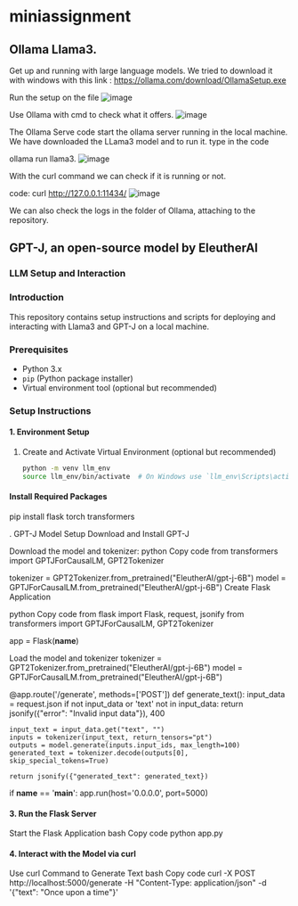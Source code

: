 # miniassignment

## Ollama Llama3.
Get up and running with large language models.
We tried to download it with windows with this link : https://ollama.com/download/OllamaSetup.exe

Run the setup on the file
![image](https://github.com/randomrajannu/miniassignment/assets/123664654/a017ef5f-e2cd-4ce6-acd3-72193567ee17)

Use Ollama with cmd to check what it offers.
![image](https://github.com/randomrajannu/miniassignment/assets/123664654/cf9d81bd-2b8f-4710-9eaf-c888d1b871a0)

The Ollama Serve code start the ollama server running in the local machine.
We have downloaded the LLama3 model and to run it. type in the code 

ollama run llama3.
![image](https://github.com/randomrajannu/miniassignment/assets/123664654/59885b94-55ef-4471-9e68-3415d940d012)

With the curl command we can check if it is running or not.

code:
curl http://127.0.0.1:11434/
![image](https://github.com/randomrajannu/miniassignment/assets/123664654/15815697-0637-4de3-927d-47ed3c1f198b)

We can also check the logs in the folder of Ollama, attaching to the repository.


## GPT-J, an open-source model by EleutherAI
### LLM Setup and Interaction

### Introduction
This repository contains setup instructions and scripts for deploying and interacting with Llama3 and GPT-J on a local machine.

### Prerequisites
- Python 3.x
- `pip` (Python package installer)
- Virtual environment tool (optional but recommended)

### Setup Instructions

#### 1. Environment Setup
1. Create and Activate Virtual Environment (optional but recommended)
   ```bash
   python -m venv llm_env
   source llm_env/bin/activate  # On Windows use `llm_env\Scripts\activate`

#### Install Required Packages

pip install flask torch transformers

. GPT-J Model Setup
Download and Install GPT-J

Download the model and tokenizer:
python
Copy code
from transformers import GPTJForCausalLM, GPT2Tokenizer

tokenizer = GPT2Tokenizer.from_pretrained("EleutherAI/gpt-j-6B")
model = GPTJForCausalLM.from_pretrained("EleutherAI/gpt-j-6B")
Create Flask Application

python
Copy code
from flask import Flask, request, jsonify
from transformers import GPTJForCausalLM, GPT2Tokenizer

app = Flask(__name__)

Load the model and tokenizer
tokenizer = GPT2Tokenizer.from_pretrained("EleutherAI/gpt-j-6B")
model = GPTJForCausalLM.from_pretrained("EleutherAI/gpt-j-6B")

@app.route('/generate', methods=['POST'])
def generate_text():
    input_data = request.json
    if not input_data or 'text' not in input_data:
        return jsonify({"error": "Invalid input data"}), 400

    input_text = input_data.get("text", "")
    inputs = tokenizer(input_text, return_tensors="pt")
    outputs = model.generate(inputs.input_ids, max_length=100)
    generated_text = tokenizer.decode(outputs[0], skip_special_tokens=True)

    return jsonify({"generated_text": generated_text})

if __name__ == '__main__':
    app.run(host='0.0.0.0', port=5000)
    
#### 3. Run the Flask Server
Start the Flask Application
bash
Copy code
python app.py

#### 4. Interact with the Model via curl
Use curl Command to Generate Text
bash
Copy code
curl -X POST http://localhost:5000/generate -H "Content-Type: application/json" -d '{"text": "Once upon a time"}'

